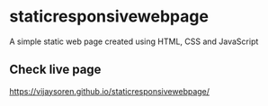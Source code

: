 # staticresponsivewebpage
A simple static web page created using HTML, CSS and JavaScript

## Check live page 
https://vijaysoren.github.io/staticresponsivewebpage/
